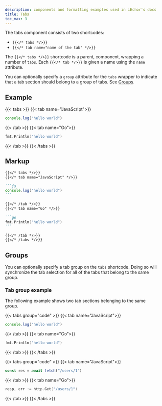 ```yaml
---
description: components and formatting examples used in iEchor's docs
title: Tabs
toc_max: 3
---
```


The tabs component consists of two shortcodes:

- `{{</* tabs */>}}`
- `{{</* tab name="name of the tab" */>}}`

The `{{</* tabs */>}}` shortcode is a parent, component, wrapping a number of `tabs`.
Each `{{</* tab */>}}` is given a name using the `name` attribute.

You can optionally specify a `group` attribute for the `tabs` wrapper to indicate
that a tab section should belong to a group of tabs. See [Groups](#groups).

## Example

{{< tabs >}}
{{< tab name="JavaScript">}}

```js
console.log("hello world")
```

{{< /tab >}}
{{< tab name="Go">}}

```go
fmt.Println("hello world")
```

{{< /tab >}}
{{< /tabs >}}

## Markup

````markdown
{{</* tabs */>}}
{{</* tab name="JavaScript" */>}}

```js
console.log("hello world")
```

{{</* /tab */>}}
{{</* tab name="Go" */>}}

```go
fmt.Println("hello world")
```

{{</* /tab */>}}
{{</* /tabs */>}}
````

## Groups

You can optionally specify a tab group on the `tabs` shortcode.
Doing so will synchronize the tab selection for all of the tabs that belong to the same group.

### Tab group example

The following example shows two tab sections belonging to the same group.

{{< tabs group="code" >}}
{{< tab name="JavaScript">}}

```js
console.log("hello world")
```

{{< /tab >}}
{{< tab name="Go">}}

```go
fmt.Println("hello world")
```

{{< /tab >}}
{{< /tabs >}}

{{< tabs group="code" >}}
{{< tab name="JavaScript">}}

```js
const res = await fetch("/users/1")
```

{{< /tab >}}
{{< tab name="Go">}}

```go
resp, err := http.Get("/users/1")
```

{{< /tab >}}
{{< /tabs >}}
